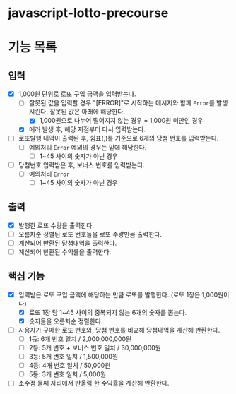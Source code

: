 # javascript-lotto-precourse

# 기능 목록

## 입력

- [x] 1,000원 단위로 로또 구입 금액을 입력받는다.
  - [ ] 잘못된 값을 입력할 경우 "[ERROR]"로 시작하는 메시지와 함께 `Error`를 발생시킨다. 잘못된 값은 아래에 해당한다.
    - [x] 1,000원으로 나누어 떨어지지 않는 경우 = 1,000원 미만인 경우
  - [x] 에러 발생 후, 해당 지점부터 다시 입력받는다.
- [ ] 로또발행 내역이 출력된 후, 쉼표(,)를 기준으로 6개의 당첨 번호를 입력받는다.
  - [ ] 예외처리 `Error` 예외의 경우는 밑에 해당한다.
    - [ ] 1~45 사이의 숫자가 아닌 경우
- [ ] 당첨번호 입력받은 후, 보너스 번호를 입력받는다.
  - [ ] 예외처리 `Error`
    - [ ] 1~45 사이의 숫자가 아닌 경우

## 출력

- [x] 발행한 로또 수량을 출력한다.
- [ ] 오름차순 정렬된 로또 번호들을 로또 수량만큼 출력한다.
- [ ] 계산되어 반환된 당첨내역을 출력한다.
- [ ] 계산되어 반환된 수익률을 출력한다.

## 핵심 기능

- [x] 입력받은 로또 구입 금액에 해당하는 만큼 로또를 발행한다. (로또 1장은 1,000원이다)
  - [x] 로또 1장 당 1~45 사이의 중복되지 않는 6개의 숫자를 뽑는다.
  - [x] 숫자들을 오름차순 정렬한다.
- [ ] 사용자가 구매한 로또 번호와, 당첨 번호를 비교해 당첨내역을 계산해 반환한다.
  - [ ] 1등: 6개 번호 일치 / 2,000,000,000원
  - [ ] 2등: 5개 번호 + 보너스 번호 일치 / 30,000,000원
  - [ ] 3등: 5개 번호 일치 / 1,500,000원
  - [ ] 4등: 4개 번호 일치 / 50,000원
  - [ ] 5등: 3개 번호 일치 / 5,000원
- [ ] 소수점 둘째 자리에서 반올림 한 수익률을 계산해 반환한다.
